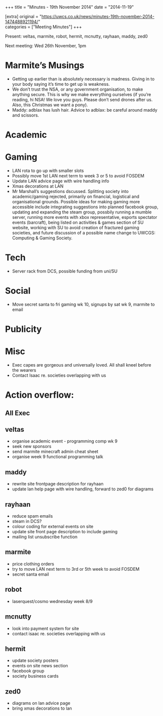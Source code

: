 +++
title = "Minutes - 19th November 2014"
date = "2014-11-19"

[extra]
original = "https://uwcs.co.uk/news/minutes-19th-november-2014-1474488921194/"    
categories = ["Meeting Minutes"]
+++

Present: veltas, marmite, robot, hermit, mcnutty, rayhaan, maddy, zed0

Next meeting: Wed 26th November, 1pm

# Marmite’s Musings

  - Getting up earlier than is absolutely necessary is madness. Giving in to your body saying it’s time to get up is weakness.
  - We don’t trust the NSA, or any government organisation, to make anything secure. This is why we make everything ourselves (if you’re reading, hi NSA\! We love you guys. Please don’t send drones after us. Also, this Christmas we want a pony).
  - Maddy: adblax has lush hair. Advice to adblax: be careful around maddy and scissors.

# Academic

# Gaming

  - LAN rota to go up with smaller slots
  - Possibly move 1st LAN next term to week 3 or 5 to avoid FOSDEM
  - Update LAN advice page with wire handling info
  - Xmas decorations at LAN
  - Mr Marshall’s suggestions dscussed. Splitting society into academic/gaming rejected, primarily on financial, logistical and organisational grounds. Possible ideas for making gaming more accessible include integrating suggestions into planned facebook group, updating and expanding the steam group, possbily running a mumble server, running more events with xbox representative, esports spectator events (barcraft), being listed on activities & games section of SU website, working with SU to avoid creation of fractured gaming societies, and future discussion of a possible name change to UWCGS: Computing & Gaming Society.

# Tech

  - Server rack from DCS, possible funding from uni/SU

# Social

  - Move secret santa to fri gaming wk 10, signups by sat wk 9, marmite to email

# Publicity

# Misc

  - Exec capes are gorgeous and universally loved. All shall kneel before the wearers
  - Contact Isaac re. societies overlapping with us

# Action overflow:

## All Exec

## veltas

  - organise academic event - programming comp wk 9
  - seek new sponsors
  - send marmite minecraft admin cheat sheet
  - organise week 9 functional programming talk

## maddy

  - rewrite site frontpage description for rayhaan
  - update lan help page with wire handling, forward to zed0 for diagrams

## rayhaan

  - reduce spam emails
  - steam in DCS?
  - colour coding for external events on site
  - update site front page description to include gaming
  - mailing list unsubscribe function

## marmite

  - price clothing orders
  - try to move LAN next term to 3rd or 5th week to avoid FOSDEM
  - secret santa email

## robot

  - laserquest/cosmo wednesday week 8/9

## mcnutty

  - look into payment system for site
  - contact isaac re. societies overlapping with us

## hermit

  - update society posters
  - events on site news section
  - facebook group
  - society business cards

## zed0

  - diagrams on lan advice page
  - bring xmas decorations to lan
